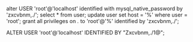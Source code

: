alter USER 'root'@'localhost' identified with mysql_native_password by 'zxcvbnm,./';
select * from user;
update user set host = '%' where user = 'root';
grant all privileges  on *.* to 'root'@'%' identified by 'zxcvbnm,./';


ALTER USER 'root'@'localhost' IDENTIFIED BY "Zxcvbnm,./1@";